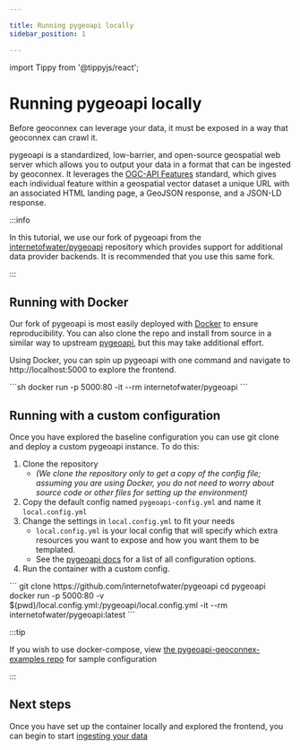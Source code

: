 ```yaml
---

title: Running pygeoapi locally
sidebar_position: 1

---
```


import Tippy from '@tippyjs/react';

# Running pygeoapi locally

Before geoconnex can leverage your data, it must be exposed in a way that geoconnex can crawl it. 

pygeoapi is a standardized, low-barrier, and open-source geospatial web server which allows you to output your data in a format that can be ingested by geoconnex. It leverages the [OGC-API Features](https://ogcapi.ogc.org/features/) standard, which gives each individual feature within a geospatial vector dataset a unique URL with an associated HTML landing page, a GeoJSON response, and a JSON-LD response. 

:::info

In this tutorial, we use our fork of pygeoapi from the [internetofwater/pygeoapi](https://github.com/internetofwater/pygeoapi) repository which provides support for additional data provider backends. It is recommended that you use this same fork.

:::

## Running with Docker

Our fork of pygeoapi is most easily deployed with [Docker](https://www.docker.com/) to ensure reproducibility. You can also clone the repo and install from source in a similar way to upstream [pygeoapi](https://docs.pygeoapi.io/en/stable/installation.html#for-developers-and-the-truly-impatient), but this may take additional effort.


Using Docker, you can spin up pygeoapi with one command and navigate to http://localhost:5000 to explore the frontend. 


  <Tippy content="This command binds port 80 in the container to port 5000 locally, runs it interactively, and cleans up after exiting.">
   <div>
   ```sh
   docker run -p 5000:80 -it --rm internetofwater/pygeoapi
  ```
  </div>
  </Tippy>


## Running with a custom configuration

Once you have explored the baseline configuration you can use git clone and deploy a custom pygeoapi instance.  To do this:

1. Clone the repository
    - _(We clone the repository only to get a copy of the config file; assuming you are using Docker, you do not need to worry about source code or other files for setting up the environment)_
2. Copy the default config named `pygeoapi-config.yml` and name it `local.config.yml`
3. Change the settings in `local.config.yml` to fit your needs 
    - `local.config.yml` is your local config that will specify which extra resources you want to expose and how you want them to be templated.
    - See the [pygeoapi docs](https://docs.pygeoapi.io/en/latest/configuration.html) for a list of all configuration options.
4. Run the container with a custom config.

  <Tippy content="Clone pygeoapi locally, and run the it with the local config file mounted inside the container at /pygeoapi/local.config.yml">
   <div>
```
git clone https://github.com/internetofwater/pygeoapi
cd pygeoapi
docker run -p 5000:80 -v $(pwd)/local.config.yml:/pygeoapi/local.config.yml -it --rm internetofwater/pygeoapi:latest    
```

  </div>
  </Tippy>



:::tip

If you wish to use docker-compose, view [the pygeoapi-geoconnex-examples repo](https://github.com/cgs-earth/pygeoapi-geoconnex-examples) for sample configuration

:::

## Next steps

Once you have set up the container locally and explored the frontend, you can begin to start [ingesting your data](../pygeoapi/providers/index.md)